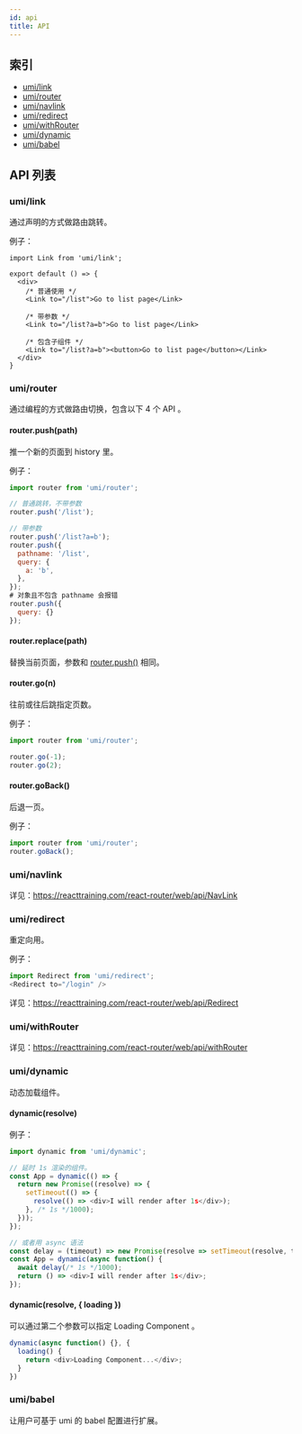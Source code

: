 ```yaml
---
id: api
title: API
---
```


## 索引

* [umi/link](#umi-link)
* [umi/router](#umi-router)
* [umi/navlink](#umi-navlink)
* [umi/redirect](#umi-redirect)
* [umi/withRouter](#umi-withRouter)
* [umi/dynamic](#umi-dynamic)
* [umi/babel](#umi-babel)


## API 列表
### umi/link
通过声明的方式做路由跳转。

例子：

```markup
import Link from 'umi/link';

export default () => {
  <div>
    /* 普通使用 */
    <Link to="/list">Go to list page</Link>

    /* 带参数 */
    <Link to="/list?a=b">Go to list page</Link>

    /* 包含子组件 */
    <Link to="/list?a=b"><button>Go to list page</button></Link>
  </div>
}
```

### umi/router
通过编程的方式做路由切换，包含以下 4 个 API 。

#### router.push(path)
推一个新的页面到 history 里。

例子：

```js
import router from 'umi/router';

// 普通跳转，不带参数
router.push('/list');

// 带参数
router.push('/list?a=b');
router.push({
  pathname: '/list',
  query: {
    a: 'b',
  },
});
# 对象且不包含 pathname 会报错
router.push({
  query: {}
});
```

#### router.replace(path)
替换当前页面，参数和 [router.push()](#router.push\(path\)) 相同。

#### router.go(n)
往前或往后跳指定页数。

例子：

```js
import router from 'umi/router';

router.go(-1);
router.go(2);
```

#### router.goBack()
后退一页。

例子：

```js
import router from 'umi/router';
router.goBack();
```

### umi/navlink

详见：https://reacttraining.com/react-router/web/api/NavLink

### umi/redirect

重定向用。

例子：

```js
import Redirect from 'umi/redirect';
<Redirect to="/login" />
```

详见：https://reacttraining.com/react-router/web/api/Redirect

### umi/withRouter

详见：https://reacttraining.com/react-router/web/api/withRouter

### umi/dynamic
动态加载组件。

#### dynamic(resolve)
例子：

```js
import dynamic from 'umi/dynamic';

// 延时 1s 渲染的组件。
const App = dynamic(() => {
  return new Promise((resolve) => {
    setTimeout(() => {
      resolve(() => <div>I will render after 1s</div>);
    }, /* 1s */1000);
  }));
});

// 或者用 async 语法
const delay = (timeout) => new Promise(resolve => setTimeout(resolve, timeout));
const App = dynamic(async function() {
  await delay(/* 1s */1000);
  return () => <div>I will render after 1s</div>;
});
```

#### dynamic(resolve, { loading })

可以通过第二个参数可以指定 Loading Component 。

```js
dynamic(async function() {}, {
  loading() {
    return <div>Loading Component...</div>;
  }
})
```

### umi/babel
让用户可基于 umi 的 babel 配置进行扩展。

